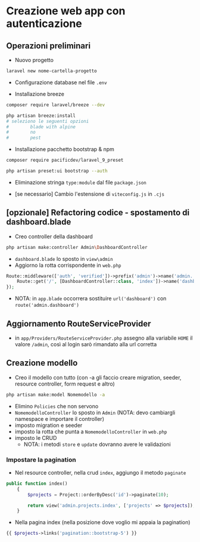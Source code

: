 
# Creazione web app con autenticazione

## Operazioni preliminari
- Nuovo progetto
```bash
laravel new nome-cartella-progetto
```

- Configurazione database nel file `.env`

- Installazione breeze
```bash
composer require laravel/breeze --dev
```

```bash
php artisan breeze:install
# seleziono le seguenti opzioni
#        blade with alpine
#        no
#        pest
```
    
- Installazione pacchetto bootstrap & npm
```bash
composer require pacificdev/laravel_9_preset
```

```bash
php artisan preset:ui bootstrap --auth
```

- Eliminazione stringa `type:module` dal file `package.json`

- [se necessario] Cambio l'estensione di `viteconfig.js` in `.cjs`

## [opzionale] Refactoring codice - spostamento di dashboard.blade

- Creo controller della dashboard
```bash
php artisan make:controller Admin\DashboardController
```

- `dashboard.blade` lo sposto in `view\admin`
- Aggiorno la rotta corrispondente in `web.php`

```php
Route::middleware(['auth', 'verified'])->prefix('admin')->name('admin.')->group(function () {
    Route::get('/', [DashboardController::class, 'index'])->name('dashboard');
});
```

- NOTA: in `app.blade` occorrera sostituire `url('dashboard')` con `route('admin.dashboard')`

## Aggiornamento RouteServiceProvider

- in `app/Providers/RouteServiceProvider.php` assegno alla variabile `HOME` il valore `/admin`, così al login sarò rimandato alla url corretta

## Creazione modello
- Creo il modello con tutto (con -a gli faccio creare migration, seeder, resource controller, form request e altro)
```bash
php artisan make:model Nomemodello -a
```

- Elimino `Policies` che non servono
- `NomemodelloController` lo sposto in `Admin` (NOTA: devo cambiargli namespace e importare il controller)
- imposto migration e seeder
- imposto la rotta che punta a `NomemodelloController` in `web.php`
- imposto le CRUD
    - NOTA: i metodi `store` e `update` dovranno avere le validazioni

### Impostare la pagination
- Nel resource controller, nella crud `index`, aggiungo il metodo `paginate`
```php
public function index()
    {
        $projects = Project::orderByDesc('id')->paginate(10);

        return view('admin.projects.index', ['projects' => $projects]);
    }
```

- Nella pagina index (nella posizione dove voglio mi appaia la pagination)
```php
{{ $projects->links('pagination::bootstrap-5') }}
```
